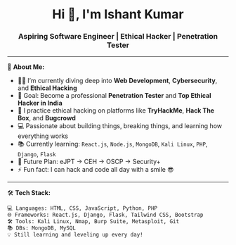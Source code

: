 <h1 align="center">Hi 👋, I'm Ishant Kumar</h1>
<h3 align="center">Aspiring Software Engineer | Ethical Hacker | Penetration Tester</h3>

---

🚀 **About Me:**

- 👨‍💻 I’m currently diving deep into **Web Development**, **Cybersecurity**, and **Ethical Hacking**  
- 🎯 Goal: Become a professional **Penetration Tester** and **Top Ethical Hacker in India**  
- 🔐 I practice ethical hacking on platforms like **TryHackMe**, **Hack The Box**, and **Bugcrowd**  
- 💻 Passionate about building things, breaking things, and learning how everything works  
- 📚 Currently learning: `React.js`, `Node.js`, `MongoDB`, `Kali Linux`, `PHP`, `Django`, `Flask`  
- 📅 Future Plan: eJPT → CEH → OSCP → Security+  
- ⚡ Fun fact: I can hack and code all day with a smile 😎

---

🛠️ **Tech Stack:**

```bash
💻 Languages: HTML, CSS, JavaScript, Python, PHP  
🌐 Frameworks: React.js, Django, Flask, Tailwind CSS, Bootstrap  
🛠️ Tools: Kali Linux, Nmap, Burp Suite, Metasploit, Git  
📚 DBs: MongoDB, MySQL  
💡 Still learning and leveling up every day!
